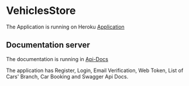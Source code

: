 # VehiclesStore

The Application is running on Heroku [Application](https://angular-auto-store.herokuapp.com/) 

## Documentation server 

The documentation is running in [Api-Docs](https://server-auto-store.herokuapp.com/api-docs)

The application has Register, Login, Email Verification, Web Token, List of Cars' Branch, Car Booking and Swagger Api Docs. 


